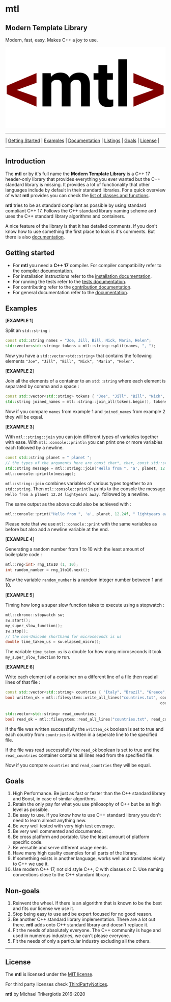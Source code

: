 # mtl

## Modern Template Library

Modern, fast, easy. Makes C++ a joy to use.

![mtl logo](./docs/mtl-logo.png)

------------------------------------------------------------
| [Getting Started](#getting-started) | [Examples](#examples) | [Documentation](./docs/documentation.md) | [Listings](./docs/documentation.md#listings) | [Goals](#goals) | [License](#license) |

------------------------------------------------------------

## Introduction

The **mtl** or by it's full name the **Modern Template Library** is a C++ 17 header-only library that provides everything you ever wanted but the C++ standard library is missing. It provides a lot of functionality that other languages include by default in their standard libraries.
For a quick overview of what **mtl** provides you can check the [list of classes and functions](./docs/listing.md).

**mtl** tries to be as standard compliant as possible by using standard compliant C++ 17. Follows the C++ standard library naming scheme and uses the C++ standard library algorithms and containers.

A nice feature of the library is that it has detailed comments. If you don't know how to use something the first place to look is it's comments. But there is also [documentation](./docs/documentation.md).

## Getting started

- For **mtl** you need a **C++ 17** compiler. For compiler compatibility refer to the [compiler documentation](./docs/documentation.md#c-version-and-compiler-compatibility).
- For installation instructions refer to the [installation documentation](./docs/documentation.md#installation).
- For running the tests refer to the [tests documentation](./docs/documentation.md#how-to-run-the-tests).
- For contributing refer to the [contribution documentation](./contributing.md).
- For general documentation refer to the [documentation](./docs/documentation.md).

## Examples

[**EXAMPLE 1**]

Split an `std::string` :

```c++
const std::string names = "Joe, Jill, Bill, Nick, Maria, Helen";
std::vector<std::string> tokens = mtl::string::split(names, ", ");
```

Now you have a `std::vector<std::string>` that contains the following elements `"Joe", "Jill", "Bill", "Nick", "Maria", "Helen"`.

[**EXAMPLE 2**]

Join all the elements of a container to an `std::string` where each element is separated by comma and a space :

```c++
const std::vector<std::string> tokens { "Joe", "Jill", "Bill", "Nick", "Maria", "Helen" };
std::string joined_names = mtl::string::join_all(tokens.begin(), tokens.end(), ", ");
```

Now if you compare `names` from example 1 and `joined_names` from example 2 they will be equal.

[**EXAMPLE 3**]

With `mtl::string::join` you can join different types of variables together with ease. With `mtl::console::println` you can print one or more variables each followed by a newline.

```c++
const std::string planet = " planet ";
// the types of the arguments here are const char*, char, const std::string, float and const char*
std::string message = mtl::string::join("Hello from ", 'a', planet, 12.24f, " lightyears away.");
mtl::console::println(message);
```

`mtl::string::join` combines variables of various types together to an `std::string`. Then `mtl::console::println` prints to the console the message `Hello from a planet 12.24 lightyears away.` followed by a newline.

The same output as the above could also be achieved with :

```c++
mtl::console::print("Hello from ", 'a', planet, 12.24f, " lightyears away.", '\n');
```

Please note that we use `mtl::console::print` with the same variables as before but also add a newline variable at the end.

[**EXAMPLE 4**]

Generating a random number from 1 to 10 with the least amount of boilerplate code :

```c++
mtl::rng<int> rng_1to10 (1, 10);
int random_number = rng_1to10.next();
```

Now the variable `random_number` is a random integer number between 1 and 10.

[**EXAMPLE 5**]

Timing how long a super slow function takes to execute using a stopwatch :

```c++
mtl::chrono::stopwatch sw;
sw.start();
my_super_slow_function();
sw.stop();
// the non-Unicode shorthand for microseconds is us
double time_taken_us = sw.elapsed_micro();
```

The variable `time_taken_us` is a double for how many microseconds it took `my_super_slow_function` to run.

[**EXAMPLE 6**]

Write each element of a container on a different line of a file then read all lines of that file :

```c++
const std::vector<std::string> countries { "Italy", "Brazil", "Greece", "Japan" };
bool written_ok = mtl::filesystem::write_all_lines("countries.txt", countries.begin(), 
                                                                    countries.end());

std::vector<std::string> read_countries;
bool read_ok = mtl::filesystem::read_all_lines("countries.txt", read_countries);
```

If the file was written successfully the `written_ok` boolean is set to true and each country from `countries` is written in a seperate line to the specified file.

If the file was read successfully the `read_ok` boolean is set to true and the `read_countries` container contains all lines read from the specified file.

Now if you compare `countries` and `read_countries` they will be equal.

## Goals

1. High Performance. Be just as fast or faster than the C++ standard library and Boost, in case of similar algorithms.
2. Retain the only pay for what you use philosophy of C++ but be as high level as possible.
3. Be easy to use. If you know how to use C++ standard library you don't need to learn almost anything new.
4. Be very well tested with very high test coverage.
5. Be very well commented and documented.
6. Be cross platform and portable. Use the least amount of platform specific code.
7. Be versatile and serve different usage needs.
8. Have many high quality examples for all parts of the library.
9. If something exists in another language, works well and translates nicely to C++ we use it.
10. Use modern C++ 17, not old style C++, C with classes or C. Use naming conventions close to the C++ standard library.

## Non-goals

1. Reinvent the wheel. If there is an algorithm that is known to be the best and fits our license we use it.
2. Stop being easy to use and be expert focused for no good reason.
3. Be another C++ standard library implementation. There are a lot out there. **mtl** adds onto C++ standard library and doesn't replace it.
4. Fit the needs of absolutely everyone. The C++ community is huge and used in numerous industries, we can't please everyone.
5. Fit the needs of only a particular industry excluding all the others.

------------------------------------------------------------

## License

The **mtl** is licensed under the [MIT license](./LICENSE).

For third party licenses check [ThirdPartyNotices](./ThirdPartyNotices.txt).

**mtl** by Michael Trikergiotis 2016-2020

